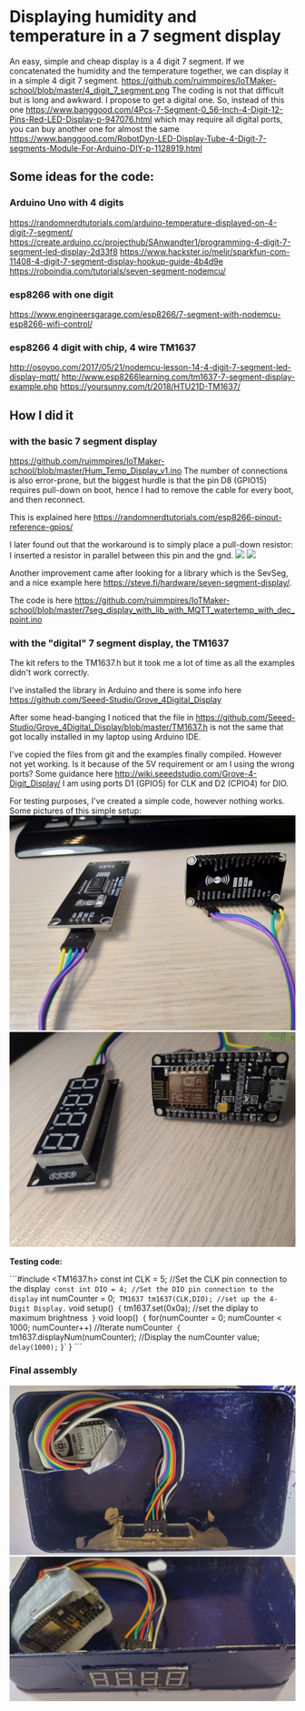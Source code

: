 # Displaying humidity and temperature in a 7 segment display
An easy, simple and cheap display is a 4 digit 7 segment.
If we concatenated the humidity and the temperature together, we can display it in a simple 4 digit 7 segment.
https://github.com/ruimmpires/IoTMaker-school/blob/master/4_digit_7_segment.png
The coding is not that difficult but is long and awkward.
I propose to get a digital one.
So, instead of this one https://www.banggood.com/4Pcs-7-Segment-0_56-Inch-4-Digit-12-Pins-Red-LED-Display-p-947076.html which may require all digital ports, you can buy another one for almost the same https://www.banggood.com/RobotDyn-LED-Display-Tube-4-Digit-7-segments-Module-For-Arduino-DIY-p-1128919.html

## Some ideas for the code:
### Arduino Uno with 4 digits
https://randomnerdtutorials.com/arduino-temperature-displayed-on-4-digit-7-segment/
https://create.arduino.cc/projecthub/SAnwandter1/programming-4-digit-7-segment-led-display-2d33f8
https://www.hackster.io/meljr/sparkfun-com-11408-4-digit-7-segment-display-hookup-guide-4b4d9e
https://roboindia.com/tutorials/seven-segment-nodemcu/

### esp8266 with one digit
https://www.engineersgarage.com/esp8266/7-segment-with-nodemcu-esp8266-wifi-control/

### esp8266 4 digit with chip, 4 wire TM1637
http://osoyoo.com/2017/05/21/nodemcu-lesson-14-4-digit-7-segment-led-display-mqtt/
http://www.esp8266learning.com/tm1637-7-segment-display-example.php
https://yoursunny.com/t/2018/HTU21D-TM1637/


## How I did it
### with the basic 7 segment display
https://github.com/ruimmpires/IoTMaker-school/blob/master/Hum_Temp_Display_v1.ino
The number of connections is also error-prone, but the biggest hurdle is that the pin D8 (GPIO15) requires pull-down on boot, hence I had to remove the cable for every boot, and then reconnect.

This is explained here https://randomnerdtutorials.com/esp8266-pinout-reference-gpios/

I later found out that the workaround is to simply place a pull-down resistor: I inserted a resistor in parallel between this pin and the gnd.
![](MG_20200122_000813.jpg)
![](MG_20200121_235539.jpg)

Another improvement came after looking for a library which is the SevSeg, and a nice example here https://steve.fi/hardware/seven-segment-display/.

The code is here https://github.com/ruimmpires/IoTMaker-school/blob/master/7seg_display_with_lib_with_MQTT_watertemp_with_dec_point.ino

### with the "digital" 7 segment display, the TM1637
The kit refers to the TM1637.h but it took me a lot of time as all the examples didn't work correctly.

I've installed the library in Arduino and there is some info here https://github.com/Seeed-Studio/Grove_4Digital_Display

After some head-banging I noticed that the file in https://github.com/Seeed-Studio/Grove_4Digital_Display/blob/master/TM1637.h is not the same that got locally installed in my laptop using Arduino IDE.

I've copied the files from git and the examples finally compiled. However not yet working.
Is it because of the 5V requirement or am I using the wrong ports?
Some guidance here http://wiki.seeedstudio.com/Grove-4-Digit_Display/
I am using ports D1 (GPIO5) for CLK and D2 (CPIO4) for DIO.

For testing purposes, I've created a simple code, however nothing works.
Some pictures of this simple setup:
![](IMG_20200124_000332.jpg)
![](IMG_20200124_000454.jpg)

**Testing code:**

´´´#include <TM1637.h>
 const int CLK = 5; //Set the CLK pin connection to the display`
const int DIO = 4; //Set the DIO pin connection to the display`
int numCounter = 0;`
TM1637 tm1637(CLK,DIO); //set up the 4-Digit Display.`
void setup()`
{`
tm1637.set(0x0a); //set the diplay to maximum brightness`
}`
void loop()`
{`
for(numCounter = 0; numCounter < 1000; numCounter++) //Iterate numCounter`
{`
tm1637.displayNum(numCounter); //Display the numCounter value;`
delay(1000);`
}`
}
´´´
### Final assembly
![](7seg_display_final1.jpg)
![](7seg_display_final2.jpg)
